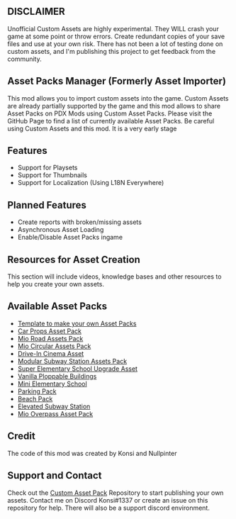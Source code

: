 
## DISCLAIMER

Unofficial Custom Assets are highly experimental. They WILL crash your game at some point or throw errors. Create redundant copies of your save files and use at your own risk. There has not been a lot of testing done on custom assets, and I'm publishing this project to get feedback from the community.

## Asset Packs Manager (Formerly Asset Importer)
This mod allows you to import custom assets into the game. Custom Assets are already partially supported by the game and this mod allows to share Asset Packs on PDX Mods using Custom Asset Packs. Please visit the GitHub Page to find a list of currently available Asset Packs.
Be careful using Custom Assets and this mod. It is a very early stage

## Features
- Support for Playsets
- Support for Thumbnails
- Support for Localization (Using L18N Everywhere)

## Planned Features
- Create reports with broken/missing assets
- Asynchronous Asset Loading
- Enable/Disable Asset Packs ingame

## Resources for Asset Creation
This section will include videos, knowledge bases and other resources to help you create your own assets.

## Available Asset Packs
- [Template to make your own Asset Packs](https://github.com/kosch104/CS2-CustomAssetPack)
- [Car Props Asset Pack](https://github.com/kosch104/CS2AP-CarProps)
- [Mio Road Assets Pack](https://mods.paradoxplaza.com/mods/78908/Windows)
- [Mio Circular Assets Pack](https://mods.paradoxplaza.com/mods/78963/Windows)
- [Drive-In Cinema Asset](https://mods.paradoxplaza.com/mods/78969/Windows)
- [Modular Subway Station Assets Pack](https://mods.paradoxplaza.com/mods/78967/Windows)
- [Super Elementary School Upgrade Asset](https://mods.paradoxplaza.com/mods/78974/Windows)
- [Vanilla Ploppable Buildings](https://mods.paradoxplaza.com/mods/79020/Windows)
- [Mini Elementary School](https://mods.paradoxplaza.com/mods/79313/Windows)
- [Parking Pack](https://mods.paradoxplaza.com/mods/79326/Windows)
- [Beach Pack](https://mods.paradoxplaza.com/mods/79222/Windows)
- [Elevated Subway Station](https://mods.paradoxplaza.com/mods/79358/Windows)
- [Mio Overpass Asset Pack](https://mods.paradoxplaza.com/mods/79201/Windows)


## Credit
The code of this mod was created by Konsi and Nullpinter

## Support and Contact
Check out the [Custom Asset Pack](https://github.com/kosch104/CS2-CustomAssetPack) Repository to start publishing your own assets.
Contact me on Discord Konsi#1337 or create an issue on this repository for help. There will also be a support discord environment.
